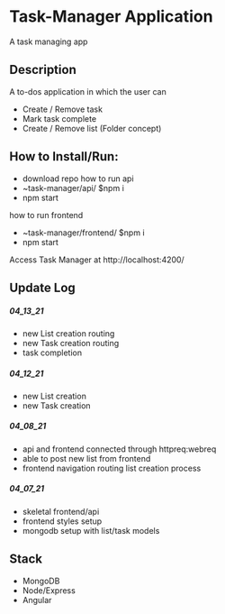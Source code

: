 # Task-Manager Application

A task managing app

## Description

A to-dos application in which the user can

- Create / Remove task
- Mark task complete
- Create / Remove list (Folder concept)

## How to Install/Run:

- download repo
  how to run api
- ~task-manager/api/ $npm i
- npm start

how to run frontend

- ~task-manager/frontend/ $npm i
- npm start

Access Task Manager at http://localhost:4200/

## Update Log

##### 04_13_21

- new List creation routing
- new Task creation routing
- task completion

##### 04_12_21

- new List creation
- new Task creation

##### 04_08_21

- api and frontend connected through httpreq:webreq
- able to post new list from frontend
- frontend navigation routing list creation process

##### 04_07_21

- skeletal frontend/api
- frontend styles setup
- mongodb setup with list/task models

## Stack

- MongoDB
- Node/Express
- Angular
